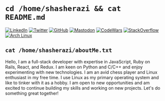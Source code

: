 # `cd /home/shasherazi && cat README.md`

[![LinkedIn](https://img.shields.io/badge/LinkedIn-0077B5?style=for-the-badge&logo=linkedin&logoColor=white)](https://linkedin.com/in/shasherazi)
[![Twitter](https://img.shields.io/badge/Twitter-1DA1F2?style=for-the-badge&logo=twitter&logoColor=white)](https://twitter.com/shasherazi)
[![GitHub](https://img.shields.io/badge/GitHub-100000?style=for-the-badge&logo=github&logoColor=white)](https://github.com/shasherazi)
[![Mastodon](https://img.shields.io/badge/Mastodon-6364FF?style=for-the-badge&logo=Mastodon&logoColor=white)](https://fosstodon.org/@shasherazi)
[![CodeWars](https://img.shields.io/badge/Codewars-B1361E?style=for-the-badge&logo=Codewars&logoColor=white)](https://www.codewars.com/users/shasherazi)
[![StackOverflow](https://img.shields.io/badge/StackOverflow-FE7A16?style=for-the-badge&logo=StackOverflow&logoColor=white)](https://stackoverflow.com/users/14725559/shasherazi)
[![Arch Linux](https://img.shields.io/badge/Arch_Linux-1793D1?style=for-the-badge&logo=arch-linux&logoColor=white)](https://aur.archlinux.org/packages/dmenu-emoji)

## `cat /home/shasherazi/aboutMe.txt`

Hello, I am a full-stack developer with expertise in JavaScript, Ruby on Rails, React, and Redux. I am keen on Python and C/C++ and enjoy experimenting with new technologies. I am an avid chess player and Linux enthusiast in my free time. I use Linux as my primary operating system and like to tinker with it as a hobby. I am open to new opportunities and am excited to continue building my skills and working on new projects. Let's do something great together!

